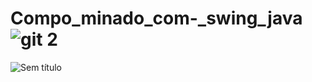 # Compo_minado_com-_swing_java![git 2](https://user-images.githubusercontent.com/69101674/195975789-1fdd4030-7e41-4d7b-b1b6-eb5bdaecfd7f.png)
![Sem título](https://user-images.githubusercontent.com/69101674/195975830-be93ebf7-bf7e-4b6e-bc27-d2173c7b1a02.png)
